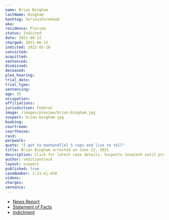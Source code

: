 ```yaml
---
name: Brian Bingham
lastName: Bingham
hashtag: SeriousForehead
aka:
residence: Florida
status: Indicted
date: 2021-06-22
charged: 2021-06-22
indicted: 2022-03-18
convicted:
acquitted:
sentenced:
dismissed:
deceased:
plea_hearing:
trial_date:
trial_type:
sentencing:
age: 35
occupation:
affiliations:
jurisdiction: Federal
image: /images/preview/brian-bingham.jpg
suspect: brian-bingham.jpg
booking:
courtroom:
courthouse:
raid:
perpwalk:
quote: "I got to manhandl[e] 5 cops and live to tell"
title: Brian Bingham arrested on June 22, 2021
description: Click for latest case details. Suspects innocent until proven guilty.
author: seditiontrack
layout: suspect
published: true
caseNumber: 1:21-mj-430
videos:
charges:
sentence:
---
```


- [News Report](https://www.courierpostonline.com/story/news/2021/06/23/brian-bingham-capitol-riot-insurrection-pennsville/5330587001/)
- [Statement of Facts](https://www.justice.gov/usao-dc/case-multi-defendant/file/1405791/download)
- [Indictment](https://extremism.gwu.edu/sites/g/files/zaxdzs2191/f/Brian%20Glenn%20Bingham%20Indictment.pdf)
